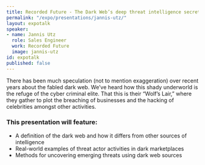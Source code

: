 ```yaml
---
title: Recorded Future - The Dark Web’s deep threat intelligence secrets
permalink: "/expo/presentations/jannis-utz/"
layout: expotalk
speaker:
- name: Jannis Utz
  role: Sales Engineer
  work: Recorded Future
  image: jannis-utz
id: expotalk
published: false
---
```


There has been much speculation (not to mention exaggeration) over recent years about the fabled dark web. We’ve heard how this shady underworld is the refuge of the cyber criminal elite. That this is their “Wolf’s Lair,” where they gather to plot the breaching of businesses and the hacking of celebrities amongst other activities.

### This presentation will feature:

* A definition of the dark web and how it differs from other sources of intelligence
* Real-world examples of threat actor activities in dark marketplaces
* Methods for uncovering emerging threats using dark web sources